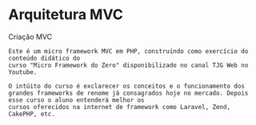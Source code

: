# Arquitetura MVC
Criação MVC

    Este é um micro framework MVC em PHP, construíndo como exercício do conteúdo didático do
    curso "Micro Framework do Zero" disponibilizado no canal TJG Web no Youtube.

    O intúito do curso é exclarecer os conceitos e o funcionamento dos grandes frameworks de renome já consagrados hoje no mercado. Depois esse curso o aluno entenderá melhor os
    cursos oferecidos na internet de framework como Laravel, Zend, CakePHP, etc.

